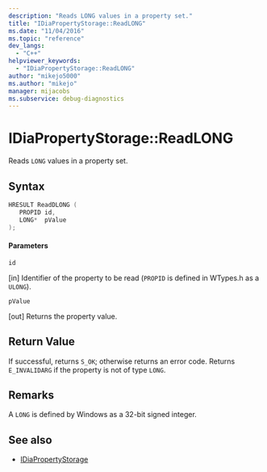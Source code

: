 ```yaml
---
description: "Reads LONG values in a property set."
title: "IDiaPropertyStorage::ReadLONG"
ms.date: "11/04/2016"
ms.topic: "reference"
dev_langs:
  - "C++"
helpviewer_keywords:
  - "IDiaPropertyStorage::ReadLONG"
author: "mikejo5000"
ms.author: "mikejo"
manager: mijacobs
ms.subservice: debug-diagnostics
---
```

# IDiaPropertyStorage::ReadLONG

Reads `LONG` values in a property set.

## Syntax

```C++
HRESULT ReadDLONG ( 
   PROPID id,
   LONG*  pValue
);
```

#### Parameters
 `id`

[in] Identifier of the property to be read (`PROPID` is defined in WTypes.h as a `ULONG`).

 `pValue`

[out] Returns the property value.

## Return Value
 If successful, returns `S_OK`; otherwise returns an error code. Returns `E_INVALIDARG` if the property is not of type `LONG`.

## Remarks
 A `LONG` is defined by Windows as a 32-bit signed integer.

## See also
- [IDiaPropertyStorage](../../debugger/debug-interface-access/idiapropertystorage.md)
